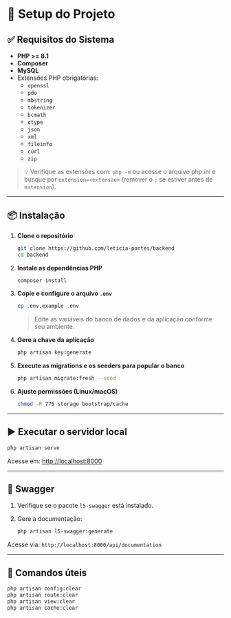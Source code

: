 # 🚀 Setup do Projeto 

## ✅ Requisitos do Sistema

- **PHP >= 8.1**
- **Composer**
- **MySQL**
- Extensões PHP obrigatórias:
  - `openssl`
  - `pdo`
  - `mbstring`
  - `tokenizer`
  - `bcmath`
  - `ctype`
  - `json`
  - `xml`
  - `fileinfo`
  - `curl`
  - `zip`

> 💡 Verifique as extensões com: `php -m` ou acesse o arquivo php.ini e busque por `extension=<extensao>` (remover o `;` se estiver antes de `extension`).

---

## 📦 Instalação

1. **Clone o repositório**
   ```bash
   git clone https://github.com/leticia-pontes/backend
   cd backend
    ```

2. **Instale as dependências PHP**

   ```bash
   composer install
   ```

3. **Copie e configure o arquivo `.env`**

   ```bash
   cp .env.example .env
   ```

   > Edite as variáveis do banco de dados e da aplicação conforme seu ambiente.

4. **Gere a chave da aplicação**

   ```bash
   php artisan key:generate
   ```

5. **Execute as migrations e os seeders para popular o banco**

   ```bash
   php artisan migrate:fresh --seed
   ```

6. **Ajuste permissões (Linux/macOS)**

   ```bash
   chmod -R 775 storage bootstrap/cache
   ```
---

## ▶️ Executar o servidor local

```bash
php artisan serve
```

Acesse em: [http://localhost:8000](http://localhost:8000)

---

## 🧪 Swagger

1. Verifique se o pacote `l5-swagger` está instalado.
2. Gere a documentação:

   ```bash
   php artisan l5-swagger:generate
   ```

Acesse via: `http://localhost:8000/api/documentation`

---

## 🧹 Comandos úteis

```bash
php artisan config:clear
php artisan route:clear
php artisan view:clear
php artisan cache:clear
```
